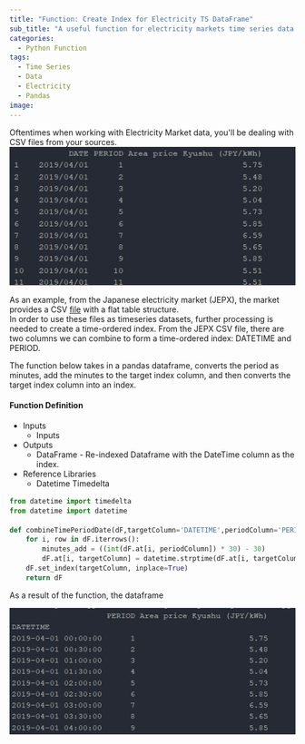 ```yaml
---
title: "Function: Create Index for Electricity TS DataFrame"
sub_title: "A useful function for electricity markets time series data that combines two dataframe columns into one index"
categories:
  - Python Function
tags:
  - Time Series
  - Data
  - Electricity
  - Pandas
image: 
---
```



Oftentimes when working with Electricity Market data, you'll be dealing with CSV files from your sources. 
![png](/assets/images/post-2019-01-14/dataframe-before.PNG)

As an example, from the Japanese electricity market (JEPX), the market provides a CSV [file](http://www.jepx.org/market/excel/spot_2019.csv "Spot Prices JEPX") with a flat table structure. 
<br>
In order to use these files as timeseries datasets, further processing is needed to create a time-ordered index. 
From the JEPX CSV file, there are two columns we can combine to form a time-ordered index: DATETIME and PERIOD. 

The function below takes in a pandas dataframe, converts the period as minutes, add the minutes to the target index column, and then converts the target index column into an index.

#### Function Definition
  * Inputs
	* Inputs
  * Outputs
	* DataFrame - Re-indexed Dataframe with the DateTime column as the index.
  * Reference Libraries
	* Datetime Timedelta



```Python
from datetime import timedelta
from datetime import datetime

def combineTimePeriodDate(dF,targetColumn='DATETIME',periodColumn='PERIOD',targetColumnFmt ='%Y/%m/%d' ):
    for i, row in dF.iterrows():
        minutes_add = ((int(dF.at[i, periodColumn]) * 30) - 30)
        dF.at[i, targetColumn] = datetime.strptime(dF.at[i, targetColumn], targetColumnFmt) + timedelta(minutes=int(minutes_add))
    dF.set_index(targetColumn, inplace=True)
    return dF
```



As a result of the function, the dataframe



![png](/assets/images/post-2019-01-14/dataframe-after.PNG)
